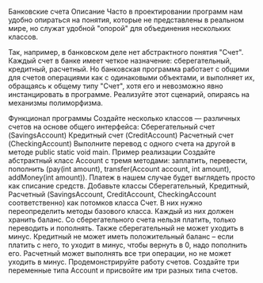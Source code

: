 Банковские счета
Описание
Часто в проектировании программ нам удобно опираться на понятия, которые не представлены в реальном мире, но служат удобной "опорой" для объединения нескольких классов.

Так, например, в банковском деле нет абстрактного понятия "Счет". Каждый счет в банке имеет четкое назначение: сберегательный, кредитный, расчетный. Но банковская программа работает с общими для счетов операциями как с одинаковыми объектами, и выполняет их, обращаясь к общему типу "Счет", хотя его и невозможно явно инстанцировать в программе. Реализуйте этот сценарий, опираясь на механизмы полиморфизма.

Функционал программы
Создайте несколько классов — различных счетов на основе общего интерфейса:
Сберегательный счет (SavingsAccount)
Кредитный счет (CreditAccount)
Расчетный счет (CheckingAccount)
Выполните перевод с одного счета на другой в методе public static void main.
Пример реализации
Создайте абстрактный класс Account с тремя методами: заплатить, перевести, пополнить (pay(int amount), transfer(Account account, int amount), addMoney(int amount)). Платеж в нашем случае будет выглядеть просто как списание средств.
Добавьте классы Сберегательный, Кредитный, Расчетный (SavingsAccount, CreditAccount, CheckingAccount соответственно) как потомков класса Счет. В них нужно переопределить методы базового класса. Каждый из них должен хранить баланс. Со сберегательного счета нельзя платить, только переводить и пополнять. Также сберегательный не может уходить в минус. Кредитный не может иметь положительный баланс – если платить с него, то уходит в минус, чтобы вернуть в 0, надо пополнить его. Расчетный может выполнять все три операции, но не может уходить в минус.
Продемонстрируйте работу счетов. Создайте три переменные типа Account и присвойте им три разных типа счетов.
